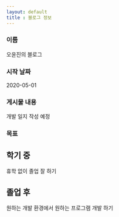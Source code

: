 ```yaml
---
layout: default
title : 블로그 정보
---
```


### 이름
오윤진의 블로그 

### 시작 날짜
2020-05-01

### 게시물 내용
개발 일지 작성 예정

### 목표
## 학기 중
휴학 없이 졸업 잘 하기

## 졸업 후
원하는 개발 환경에서 원하는 프로그램 개발 하기

